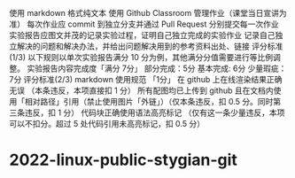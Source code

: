 使用 markdown 格式纯文本
使用 Github Classroom 管理作业（课堂当日宣讲为准）
每次作业应 commit 到独立分支并通过 Pull Request 分别提交每一次作业
实验报告应图文并茂的记录实验过程，证明自己独立完成的实验作业
记录自己独立解决的问题和解决办法，并给出问题解决用到的参考资料出处、链接
评分标准(1/3)
以下规则以单次实验报告满分 10 分为例，其他满分分值需要进行等比例调整。
实验报告内容完成度「满分 7分」
部分完成：5分
基本完成: 6分
少量瑕疵：7分
评分标准(2/3)
markdown 使用规范 「1分」
在 github 上在线渲染结果正确无误 （本条违反，本项直接扣 1 分）
所有配图均已上传到 github 且在文档内使用「相对路径」引用（禁止使用图片「外链」）（仅本条违反，扣 0.5 分。同时第三条违反，扣 1 分）
代码块正确使用语法高亮标记 （仅有这一条少量违反，本项可以不扣分。超过 5 处代码引用未高亮标记，扣 0.5 分）
# 2022-linux-public-stygian-git
